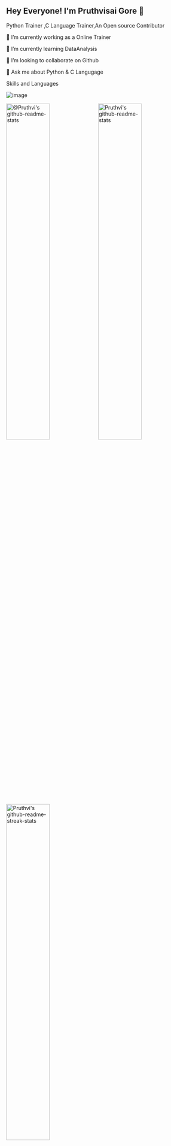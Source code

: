 ## Hey Everyone! I'm Pruthvisai Gore  👋

Python Trainer ,C Language Trainer,An Open source Contributor

🔭 I’m currently working as a Online Trainer

🌱 I’m currently learning DataAnalysis

👯 I’m looking to collaborate on Github

💬 Ask me about Python & C Langugage

Skills and Languages

![image](https://github.com/user-attachments/assets/b75c648f-9684-4c7d-96eb-03998b8bf802)













<p align="center">

<!-- OLD github-readme-stats
<a href="https://github.com/Pruthvigore9?tab=repositories"><img src="https://github-readme-stats.vercel.app/api?username=Pruthvigore9&theme=gotham&show_icons=true&count_private=true&hide_border=true"  width="48%" alt="@Pruthvi's github-readme-stats"/></a>
-->

<a href="https://github.com/Pruthvigore9?tab=repositories#gh-dark-mode-only"><img src="https://github-readme-stats-one-bice.vercel.app/api?username=Pruthvigore9&theme=gotham&show_icons=true&count_private=true&hide_border=true&role=OWNER,ORGANIZATION_MEMBER,COLLABORATOR"  width="48%" alt="@Pruthvi's github-readme-stats"/></a>
<a href="https://github.com/?tab=repositories#gh-light-mode-only"><img src="https://github-readme-stats-one-bice.vercel.app/api?username=Pruthvigore9&theme=default&show_icons=true&count_private=true&hide_border=true&role=OWNER,ORGANIZATION_MEMBER,COLLABORATOR"  width="48%" alt="Pruthvi's github-readme-stats"/></a>
<a href="https://github.com/Pruthvigore9?tab=stars#gh-light-mode-only"><img src="https://github-readme-streak-stats.herokuapp.com?user=Pruthvigore9&theme=transparent&hide_border=true&date_format=M%20j%5B%2C%20Y%5D"  width="48%" alt="Pruthvi's github-readme-streak-stats"/></a>

</p>



<p align="center">
<a href="https://github.com/pulls?q=is%3Apr+author%3APruthvigore9+archived%3Afalse+is%3Aclosed#gh-dark-mode-only"><img src="https://github-profile-summary-cards.vercel.app/api/cards/productive-time?username=Pruthvigore9&theme=github_dark&utcOffset=4"  width="31%" alt="@Pruthvi's productive-time"/></a>
<a href="https://github.com/pulls?q=is%3Apr+author%3APruthvigore9+archived%3Afalse+is%3Aclosed#gh-light-mode-only"><img src="https://github-profile-summary-cards.vercel.app/api/cards/productive-time?username=Pruthvigore9&theme=github&utcOffset=4"  width="31%" alt="@Pruthvi's productive-time"/></a>
<a href="https://github.com/issues?q=is%3Aissue+author%3APruthvigore9+archived%3Afalse+is%3Aclosed#gh-dark-mode-only"><img src="https://github-profile-summary-cards.vercel.app/api/cards/profile-details?username=Pruthvigore9&theme=github_dark&hide_border=true"  width="64%" alt="@Pruthvi's profile-details"/></a>
<a href="https://github.com/issues?q=is%3Aissue+author%3Pruthvigore9+archived%3Afalse+is%3Aclosed#gh-light-mode-only"><img src="https://github-profile-summary-cards.vercel.app/api/cards/profile-details?username=Pruthvigore9&theme=github&hide_border=true"  width="64%" alt="@Pruthv's profile-details"/></a>
</p>


<a href="https://rextester.com/l/python3_online_compiler"><img src="./assets/colored.png"  width="100%" alt="python3_online_compiler"/></a>






<!--
**Pruthvigore9/Pruthvigore9** is a ✨ _special_ ✨ repository because its `README.md` (this file) appears on your GitHub profile.

Here are some ideas to get you started:

- 🔭 I’m currently working on ...Pythonlife
- 🌱 I’m currently learning ...Data Analysis
- 👯 I’m looking to collaborate on ...
- 🤔 I’m looking for help with ...
- 💬 Ask me about ...
- 📫 How to reach me: ...
- 😄 Pronouns: ...
- ⚡ Fun fact: ...
-->
